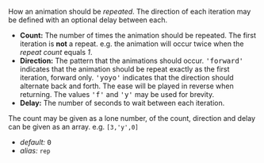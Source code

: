 How an animation should be _repeated_. The direction of each iteration may be defined with an optional delay between each.

* __Count:__ The number of times the animation should be repeated. The first iteration is __not__ a repeat. e.g. the animation will occur twice when the _repeat count_ equals _1_.
* __Direction:__ The pattern that the animations should occur.
<samp class='string'>'forward'</samp> indicates that the animation should be repeat exactly as the first iteration, forward only.
<samp class='string'>'yoyo'</samp> indicates that the direction should alternate back and forth.  The ease will be played in reverse when returning.
The values <samp class='string'>'f'</samp> and <samp class='string'>'y'</samp> may be used for brevity.
* __Delay:__ The number of seconds to wait between each iteration.

The count may be given as a lone number, of the count, direction and delay can be given as an array. e.g. <code>[3,'y',0]</code>


* _default:_ <samp class="number">0</samp>
* _alias:_ <code>rep</code>